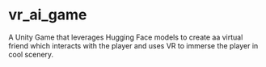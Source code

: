 # vr_ai_game
A Unity Game that leverages Hugging Face models to create aa virtual friend which interacts with the player and uses VR to immerse the player in cool scenery.
